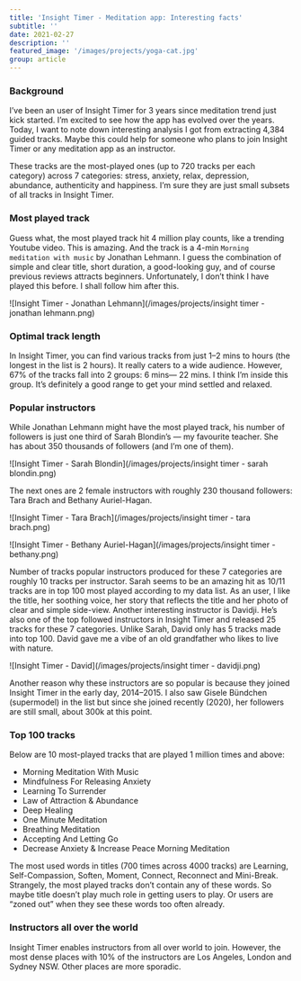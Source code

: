 ```yaml
---
title: 'Insight Timer - Meditation app: Interesting facts'
subtitle: ''
date: 2021-02-27
description: ''
featured_image: '/images/projects/yoga-cat.jpg'
group: article
---
```

### Background
I’ve been an user of Insight Timer for 3 years since meditation trend just kick started. I’m excited to see how the app has evolved over the years. Today, I want to note down interesting analysis I got from extracting 4,384 guided tracks. Maybe this could help for someone who plans to join Insight Timer or any meditation app as an instructor.

These tracks are the most-played ones (up to 720 tracks per each category) across 7 categories: stress, anxiety, relax, depression, abundance, authenticity and happiness. I’m sure they are just small subsets of all tracks in Insight Timer.

### Most played track

Guess what, the most played track hit 4 million play counts, like a trending Youtube video. This is amazing. And the track is a 4-min `Morning meditation with music` by Jonathan Lehmann. I guess the combination of simple and clear title, short duration, a good-looking guy, and of course previous reviews attracts beginners. Unfortunately, I don’t think I have played this before. I shall follow him after this.

![Insight Timer - Jonathan Lehmann](/images/projects/insight timer - jonathan lehmann.png)

### Optimal track length

In Insight Timer, you can find various tracks from just 1–2 mins to hours (the longest in the list is 2 hours). It really caters to a wide audience. However, 67% of the tracks fall into 2 groups: 6 mins— 22 mins. I think I’m inside this group. It’s definitely a good range to get your mind settled and relaxed.

### Popular instructors

While Jonathan Lehmann might have the most played track, his number of followers is just one third of Sarah Blondin’s — my favourite teacher. She has about 350 thousands of followers (and I’m one of them).

![Insight Timer - Sarah Blondin](/images/projects/insight timer - sarah blondin.png)

The next ones are 2 female instructors with roughly 230 thousand followers: Tara Brach and Bethany Auriel-Hagan.

![Insight Timer - Tara Brach](/images/projects/insight timer - tara brach.png)

![Insight Timer - Bethany Auriel-Hagan](/images/projects/insight timer - bethany.png)

Number of tracks popular instructors produced for these 7 categories are roughly 10 tracks per instructor. Sarah seems to be an amazing hit as 10/11 tracks are in top 100 most played according to my data list. As an user, I like the title, her soothing voice, her story that reflects the title and her photo of clear and simple side-view.
Another interesting instructor is Davidji. He’s also one of the top followed instructors in Insight Timer and released 25 tracks for these 7 categories. Unlike Sarah, David only has 5 tracks made into top 100. David gave me a vibe of an old grandfather who likes to live with nature.

![Insight Timer - David](/images/projects/insight timer - davidji.png)

Another reason why these instructors are so popular is because they joined Insight Timer in the early day, 2014–2015. I also saw Gisele Bündchen (supermodel) in the list but since she joined recently (2020), her followers are still small, about 300k at this point.

### Top 100 tracks
Below are 10 most-played tracks that are played 1 million times and above:
- Morning Meditation With Music
- Mindfulness For Releasing Anxiety
- Learning To Surrender
- Law of Attraction & Abundance
- Deep Healing
- One Minute Meditation
- Breathing Meditation
- Accepting And Letting Go
- Decrease Anxiety & Increase Peace Morning Meditation

The most used words in titles (700 times across 4000 tracks) are Learning, Self-Compassion, Soften, Moment, Connect, Reconnect and Mini-Break. Strangely, the most played tracks don’t contain any of these words. So maybe title doesn’t play much role in getting users to play. Or users are “zoned out” when they see these words too often already.

### Instructors all over the world
Insight Timer enables instructors from all over world to join. However, the most dense places with 10% of the instructors are Los Angeles, London and Sydney NSW. Other places are more sporadic.
